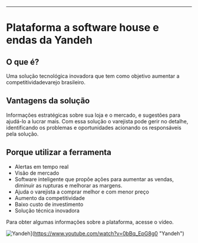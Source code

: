 ---

<h1 id="plataforma-ivendas-da-yandeh">Plataforma a software house e endas da Yandeh</h1>
<h2 id="o-que-é">O que é?</h2>
<p>Uma solução tecnológica inovadora que tem como objetivo aumentar a competitividadevarejo brasileiro.</p>
<h2 id="vantagens-da-solução">Vantagens da solução</h2>
<p>
Informações estratégicas sobre sua loja e o mercado, e sugestões para ajudá-lo a lucrar mais. Com essa solução o varejista pode gerir no detalhe, identificando os problemas e oportunidades acionando os responsáveis pela solução.</p>
<h2 id="porque-utilizar-a-ferramenta">Porque utilizar a ferramenta</h2>
<ul>
<li>Alertas em tempo real</li>
<li>Visão de mercado</li>
<li>Software inteligente que propõe ações para aumentar as vendas, diminuir as rupturas e melhorar as margens.</li>
<li>Ajuda o varejista a comprar melhor e com menor preço</li>
<li>Aumento da competitividade</li>
<li>Baixo custo de investimento</li>
<li>Solução técnica inovadora</li>
</ul>
<p>Para obter algumas informações sobre a plataforma, acesse o vídeo.

![Yandeh](https://i.imgur.com/OI5Y2Ay.png)](https://www.youtube.com/watch?v=0bBq_EpG8g0 "Yandeh")

<!--stackedit_data:
eyJoaXN0b3J5IjpbLTE0ODkyNjQ0MzNdfQ==
-->